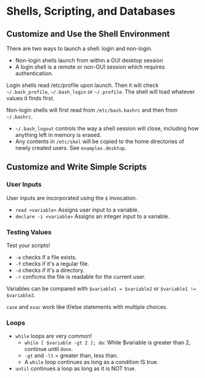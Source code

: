 # Shells, Scripting, and Databases
## Customize and Use the Shell Environment
There are two ways to launch a shell: login and non-login.
  - Non-login shells launch from within a GUI desktop session
  - A login shell is a remote or non-GUI session which requires authentication.

Login shells read /etc/profile upon launch. Then it will check `~/.bash_profile`, `~/.bash_login` or `~/.profile`. The shell will load whatever values it finds first.

Non-login shells will first read from `/etc/bash.bashrc` and then from `~/.bashrc`.

- `~/.bash_logout` controls the way a shell session will close, including how anything left in memory is erased.
- Any contents in `/etc/skel` will be copied to the home directories of newly created users. See `examples.desktop`.

## Customize and Write Simple Scripts
### User Inputs
User inputs are incorporated using the `$` invocation.

- `read <variable>` Assigns user input to a variable.
- `declare -i <variable>` Assigns an integer input to a variable.

### Testing Values
Test your scripts!
- `-e` checks if a file exists.
- `-f` checks if it's a regular file.
- `-d` checks if it's a directory.
- `-r` conficms the file is readable for the current user.

Variables can be compared with `$variable1 = $variable2` or `$variable1 != $variable2`.

`case` and `esac` work like if/else statements with multiple choices.

### Loops
- `while` loops are very common!
  - `while [ $variable -gt 2 ]; do`: While $variable is greater than 2, continue until `done`.
  - `-gt` and `-lt` = greater than, less than.
  - A `while` loop continues as long as a condition IS true.
- `until` continues a loop as long as it is NOT true.
